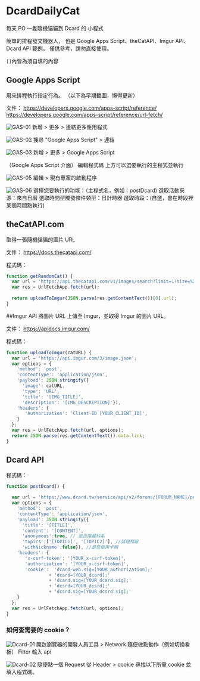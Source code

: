 # DcardDailyCat
每天 PO 一隻隨機貓貓到 Dcard 的 小程式

簡單的排程發文機器人，
也是 Google Apps Script、theCatAPI、Imgur API、Dcard API 範例。
僅供參考，請勿直接使用。

`[]`內皆為須自填的內容


## Google Apps Script
用來排程執行指定行為。
（以下為早期截圖，懶得更新）

文件：
https://developers.google.com/apps-script/reference/
https://developers.google.com/apps-script/reference/url-fetch/

![GAS-01](img/gas01.png)
新增 > 更多 > 連結更多應用程式

![GAS-02](img/gas02.png)
搜尋 "Google Apps Script" > 連結

![GAS-03](img/gas03.png)
新增 > 更多 > Google Apps Script

（Google Apps Script 介面）
編輯程式碼
上方可以選要執行的主程式並執行

![GAS-05](img/gas05.png)
編輯 > 現有專案的啟動程序

![GAS-06](img/gas06.png)
選擇您要執行的功能：（主程式名，例如：postDcard)
選取活動來源：來自日曆
選取時間型觸發條件類型：日計時器
選取時段：(自選，會在時段裡某個時間點執行)


## theCatAPI.com
取得一張隨機貓貓的圖片 URL

文件：
https://docs.thecatapi.com/

程式碼：

```javascript
function getRandomCat() {
  var url = 'https://api.thecatapi.com/v1/images/search?limit=1?size=%22full%22';
  var res = UrlFetchApp.fetch(url);
  
  return uploadToImgur(JSON.parse(res.getContentText())[0].url);
}
```


##Imgur API
將圖片 URL 上傳至 Imgur，並取得 Imgur 的圖片 URL。

文件：
https://apidocs.imgur.com/

程式碼：
```javascript
function uploadToImgur(catURL) {
  var url = 'https://api.imgur.com/3/image.json';
  var options = {
    'method': 'post',
    'contentType': 'application/json',
    'payload': JSON.stringify({
      'image': catURL,
      'type': 'URL',
      'title': '[IMG_TITLE]',
      'description': '[IMG_DESCRIPTION]'}),
    'headers': {
       'Authorization': 'Client-ID [YOUR_CLIENT_ID]',
    }  
  };
  var res = UrlFetchApp.fetch(url, options);
  return JSON.parse(res.getContentText()).data.link;
}
```


## Dcard API


程式碼：
```javascript
function postDcard() {
  
  var url = 'https://www.dcard.tw/service/api/v2/forums/[FORUM_NAME]/posts';
  var options = {
    'method': 'post',
    'contentType': 'application/json',
    'payload': JSON.stringify({
      'title': '[TITLE]',
      'content': '[CONTENT]',
      'anonymous':true, // 是否隱藏科系
      'topics':['[TOPIC1]', '[TOPIC2]'], //話題標籤
      'withNickname':false}), //是否使用卡稱
    'headers': {
       'x-csrf-token': '[YOUR_x-csrf-token]',
       'authorization': '[YOUR_x-csrf-token]',
       'cookie':  'dcard-web.sig=[YOUR_authorization];'
                + 'dcard=[YOUR_dcard];'
                + 'dcard.sig=[YOUR_dcard.sig];'
                + 'dcsrd=[YOUR_dcsrd];'
                + 'dcsrd.sig=[YOUR_dcsrd.sig];'
    }  
  };
  var res = UrlFetchApp.fetch(url, options);
}
```

### 如何查需要的 cookie？

![Dcard-01](img/dcard01.png)
開啟瀏覽器的開發人員工具 > Network
隨便做點動作（例如切換看板）
Filter 輸入 api

![Dcard-02](img/dcard02.png)
隨便點一個 Request
從 Header > cookie 尋找以下所需 cookie 並填入程式碼。
